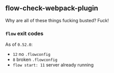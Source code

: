 ## flow-check-webpack-plugin

Why are all of these things fucking busted? Fuck!

### `flow` exit codes

As of `0.52.0`:

- `12` no `.flowconfig`
- `8` broken `.flowconfig`
- `flow start: 11` server already running
